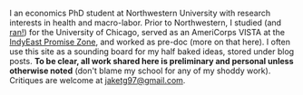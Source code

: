 I an economics PhD student at Northwestern University with research interests in health and macro-labor. Prior to Northwestern, I studied (and [ran!](https://www.youtube.com/watch?v=Eidacczk0gg)) for the University of Chicago, served as an AmeriCorps VISTA at the [IndyEast Promise Zone](https://indyeast.org), and worked as pre-doc (more on that here). I often use this site as a sounding board for my half baked ideas, stored under blog posts. **To be clear, all work shared here is preliminary and personal unless otherwise noted** (don't blame my school for any of my shoddy work). Critiques are welcome at [jaketg97@gmail.com](mailto:jaketg97@gmail.com).
